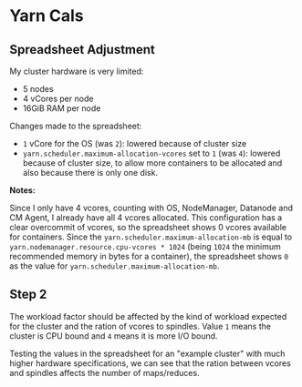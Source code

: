 # Yarn Cals

## Spreadsheet Adjustment

My cluster hardware is very limited:
- 5 nodes
- 4 vCores per node
- 16GiB RAM per node

Changes made to the spreadsheet:

- `1` vCore for the OS (was `2`): lowered because of cluster size
- `yarn.scheduler.maximum-allocation-vcores` set to `1` (was `4`): lowered because of cluster size, to allow more containers to be allocated and also because there is only one disk.


**Notes:**

Since I only have 4 vcores, counting with OS, NodeManager, Datanode and CM Agent, I already have all 4 vcores allocated. This configuration has a clear overcommit of vcores, so the spreadsheet shows 0 vcores available for containers. Since the `yarn.scheduler.maximum-allocation-mb` is equal to `yarn.nodemanager.resource.cpu-vcores * 1024` (being `1024` the minimum recommended memory in bytes for a container), the spreadsheet shows `0` as the value for `yarn.scheduler.maximum-allocation-mb`.


## Step 2

The workload factor should be affected by the kind of workload expected for the cluster and the ration of vcores to spindles. Value `1` means the cluster is CPU bound and `4` means it is more I/O bound.

Testing the values in the spreadsheet for an "example cluster" with much higher hardware specifications, we can see that the ration between vcores and spindles affects the number of maps/reduces.

